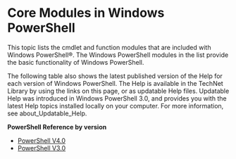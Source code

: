 #  Core Modules in Windows PowerShell
This topic lists the cmdlet and function modules that are included with Windows
PowerShell®. The Windows PowerShell modules in the list provide the basic
functionality of Windows PowerShell.  

The following table also shows the latest published version of the Help for each
version of Windows PowerShell. The Help is available in the TechNet Library by
using the links on this page, or as updatable Help files. Updatable Help was
introduced in Windows PowerShell 3.0, and provides you with the latest Help
topics installed locally on your computer. For more information, see
about_Updatable_Help.

**PowerShell Reference by version**
-  [PowerShell V4.0](v4.0/README.md)
-  [PowerShell V3.0](v3.0/README.md)
